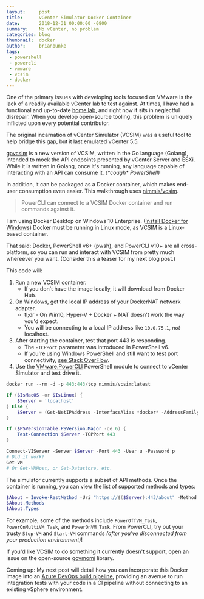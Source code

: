 ```yaml
---
layout:     post
title:      vCenter Simulator Docker Container
date:       2018-12-31 00:00:00 -0800
summary:    No vCenter, no problem
categories: blog
thumbnail:  docker
author:     brianbunke
tags:
 - powershell
 - powercli
 - vmware
 - vcsim
 - docker
---
```


One of the primary issues with developing tools focused on VMware is the lack of a readily available vCenter lab to test against. At times, I have had a functional and up-to-date [home lab], and right now it sits in neglectful disrepair. When you develop open-source tooling, this problem is uniquely inflicted upon every potential contributor.

The original incarnation of vCenter Simulator (VCSIM) was a useful tool to help bridge this gap, but it last emulated vCenter 5.5.

[govcsim] is a new version of VCSIM, written in the Go language (Golang), intended to mock the API endpoints presented by vCenter Server and ESXi. While it is written in Golang, once it's running, any language capable of interacting with an API can consume it. _(\*cough\* PowerShell)_

In addition, it can be packaged as a Docker container, which makes end-user consumption even easier. This walkthrough uses [nimmis/vcsim].

> PowerCLI can connect to a VCSIM Docker container and run commands against it.

I am using Docker Desktop on Windows 10 Enterprise. ([Install Docker for Windows]) Docker must be running in Linux mode, as VCSIM is a Linux-based container.

That said: Docker, PowerShell v6+ (pwsh), and PowerCLI v10+ are all cross-platform, so you can run and interact with VCSIM from pretty much whereever you want. (Consider this a teaser for my next blog post.)

This code will:

1. Run a new VCSIM container.
    - If you don't have the image locally, it will download from Docker Hub.
2. On Windows, get the local IP address of your DockerNAT network adapter.
    - tl;dr - On Win10, Hyper-V + Docker + NAT doesn't work the way you'd expect.
    - You will be connecting to a local IP address like `10.0.75.1`, _not_ localhost.
3. After starting the container, test that port 443 is responding.
    - The `-TCPPort` parameter was introduced in PowerShell v6.
    - If you're using Windows PowerShell and still want to test port connectivity, [see Stack OverFlow].
4. Use the [VMware.PowerCLI] PowerShell module to connect to vCenter Simulator and test drive it.

```powershell
docker run --rm -d -p 443:443/tcp nimmis/vcsim:latest

If ($IsMacOS -or $IsLinux) {
    $Server = 'localhost'
} Else {
    $Server = (Get-NetIPAddress -InterfaceAlias *docker* -AddressFamily IPv4).IPAddress
}

If ($PSVersionTable.PSVersion.Major -ge 6) {
    Test-Connection $Server -TCPPort 443
}

Connect-VIServer -Server $Server -Port 443 -User u -Password p
# Did it work?
Get-VM
# Or Get-VMHost, or Get-Datastore, etc.
```

The simulator currently supports a subset of API methods. Once the container is running, you can view the list of supported methods and types:

```powershell
$About = Invoke-RestMethod -Uri "https://$($Server):443/about" -Method Get
$About.Methods
$About.Types
```

For example, some of the methods include `PowerOffVM_Task`, `PowerOnMultiVM_Task`, and `PowerOnVM_Task`. From PowerCLI, try out your trusty `Stop-VM` and `Start-VM` commands _(after you've disconnected from your production environment)_!

If you'd like VCSIM to do something it currently doesn't support, open an issue on the open-source [govmomi] library.

Coming up: My next post will detail how you can incorporate this Docker image into an [Azure DevOps build pipeline], providing an avenue to run integration tests with your code in a CI pipeline without connecting to an existing vSphere environment.



[home lab]: https://twitter.com/brianbunke/status/619970996708093952

[govcsim]: https://github.com/vmware/govmomi/tree/master/vcsim
[nimmis/vcsim]: https://hub.docker.com/r/nimmis/vcsim

[Install Docker for Windows]: https://docs.docker.com/docker-for-windows/install/

[see Stack Overflow]: https://stackoverflow.com/questions/9566052/how-to-check-network-port-access-and-display-useful-message
[VMware.PowerCLI]: https://www.powershellgallery.com/packages/VMware.PowerCLI

[govmomi]: https://github.com/vmware/govmomi
[Azure DevOps build pipeline]: https://azure.microsoft.com/en-us/services/devops/pipelines/
